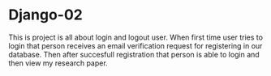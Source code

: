 # Django-02
This is project is all about login and logout user. When first time user tries to login that person receives an email verification request for registering in our database. Then after succesfull registration that person is able to login and then view my research paper. 
